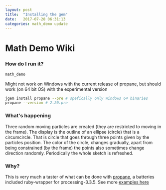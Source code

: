 ```yaml
---
layout: post
title:  "Installing the gem"
date:   2017-07-28 06:31:13
categories: math_demo update
---
```


# Math Demo Wiki

### How do I run it?

```bash
math_demo
```
Might not work on Windows with the current release of propane, but should work (on 64 bit OS) with the experimental version

```bash
jgem install propane --pre # spefically only Windows 64 binaries
propane --version # 2.20.pre
```

### What's happening

Three random moving particles are created (they are restricted to moving in the frame). The display is the outline of an ellipse (circle) that is a circumcircle. That is circle that goes through three points given by the particles position. The color of the circle, changes gradually, apart from being constrained (by the frame) the points also sometimes change direction randomly. Periodically the whole sketch is refreshed.

### Why?

This is very much a taster of what can be done with [propane][propane], a batteries included ruby-wrapper for processing-3.3.5. See more [examples here][examples]

[examples]:https://github.com/ruby-processing/propane-examples
[propane]:https://ruby-processing.github.io/propane/2016/10/30/welcome-to-propane.html
